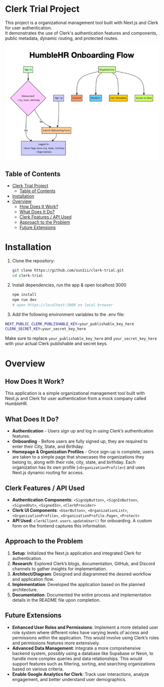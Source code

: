 # Clerk Trial Project

This project is a organizational management tool built with Next.js and Clerk for user authentication.   
It demonstrates the use of Clerk's authentication features and components, public metadata, dynamic routing, and protected routes.

<p align="center">
  <img src="./architecture/humblehr-flow.png" alt="Screenshot" width="800" />
</p>

## Table of Contents
- [Clerk Trial Project](#clerk-trial-project)
  - [Table of Contents](#table-of-contents)
- [Installation](#installation)
- [Overview](#overview)
  - [How Does It Work?](#how-does-it-work)
  - [What Does It Do?](#what-does-it-do)
  - [Clerk Features / API Used](#clerk-features--api-used)
  - [Approach to the Problem](#approach-to-the-problem)
  - [Future Extensions](#future-extensions)

# Installation

1. Clone the repository:
   ```bash
   git clone https://github.com/sun2ii/clerk-trial.git
   cd clerk-trial
   ```
2. Install dependencies, run the app & open localhost:3000
   ```bash
   npm install
   npm run dev 
   # open https://localhost:3000 on local browser
   ```
3.	Add the following environment variables to the .env file: 
  ```bash
  NEXT_PUBLIC_CLERK_PUBLISHABLE_KEY=your_publishable_key_here
  CLERK_SECRET_KEY=your_secret_key_here
  ```

Make sure to replace `your_publishable_key_here` and `your_secret_key_here` with your actual Clerk publishable and secret keys.

	
# Overview

## How Does It Work?
This application is a simple organizational management tool built with Next.js and Clerk for user authentication from a mock company called HumbleHR.

## What Does It Do?

-  **Authentication** - Users sign up and log in using Clerk’s authentication features.
- **Onboarding** - Before users are fully signed up, they are required to enter their City, State, and Birthday.
- **Homepage & Organization Profiles** - Once sign-up is complete, users are taken to a simple page that showcases the organizations they belong to, along with their role, city, state, and birthday. Each organization has its own profile (`<OrganizationProfile>`) and uses Next.js dynamic routing for access.

## Clerk Features / API Used
- **Authentication Components**: `<SignUpButton>`, `<SignInButton>`, `<SignedOut>`, `<SignedIn>`, `<ClerkProvider>`
- **Clerk UI Components**: `<UserButton>`, `<OrganizationList>`, `<OrganizationProfile>`, `<OrganizationProfile.Page>`, `<Protect>`
- **API Used**: `clerkClient.users.updateUser()` for onboarding. A custom form on the frontend captures this information.


## Approach to the Problem
1. **Setup**: Initialized the Next.js application and integrated Clerk for authentication.
2. **Research**: Explored Clerk’s blogs, documentation, GitHub, and Discord channels to gather insights for implementation.
3. **Architect/Diagram**: Designed and diagrammed the desired workflow and application flow.
4. **Implementation**: Developed the application based on the planned architecture.
5. **Documentation**: Documented the entire process and implementation details in the README file upon completion.

## Future Extensions
- **Enhanced User Roles and Permissions**: Implement a more detailed user role system where different roles have varying levels of access and permissions within the application. This would involve using Clerk’s roles and permissions features more extensively.
- **Advanced Data Management**: Integrate a more comprehensive backend system, possibly using a database like Supabase or Neon, to handle more complex queries and data relationships. This would support features such as filtering, sorting, and searching organizations based on various criteria.
- **Enable Google Analytics for Clerk**: Track user interactions, analyze engagement, and better understand user demographics.
